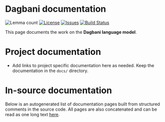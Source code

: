 # Dagbani documentation

![Lemma count](https://img.shields.io/endpoint?url=https%3A%2F%2Fraw.githubusercontent.com%2Fgiellalt%2Flang-dag%2Fgh-pages%2Flemmacount.json)
[![License](https://img.shields.io/github/license/giellalt/lang-dag)](https://github.com/giellalt/lang-dag/blob/main/LICENSE)
[![Issues](https://img.shields.io/github/issues/giellalt/lang-dag)](https://github.com/giellalt/lang-dag/issues)
[![Build Status](https://divvun-tc.giellalt.org/api/github/v1/repository/giellalt/lang-dag/main/badge.svg)](https://github.com/giellalt/lang-dag/actions)

This page documents the work on the **Dagbani language model**. 

# Project documentation

* Add links to project specific documentation here as needed. Keep the documentation in the `docs/` directory.

# In-source documentation

Below is an autogenerated list of documentation pages built from structured comments in the source code. All pages are also concatenated and can be read as one long text [here](dag.md).
